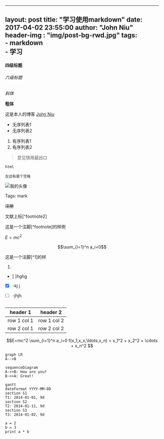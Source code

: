 
---
layout: post
title: "学习使用markdown"
date: 2017-04-02 23:55:00
author: "John Niu"
header-img : "img/post-bg-rwd.jpg"
tags:  
    - markdown   
    - 学习       
---



#### 四级标题
###### 六级标题
*斜体*

**粗体**

这是本人的博客 [John Niu](http://johnniu.com)

- 无序列表1
- 无序列表2

1. 有序列表1
2. 有序列表2

> 意见慎用最凶口

`html`

    左边有是个空格
    
![我的头像](http://johnniu.com/img/avatar-niu.jpg)





Tags: mark

~~注册~~


文献上标[^footnote2]

这是一个注脚[^footnote]的样例


$E=mc^2$

$$\sum_{i=1}^n a_i=0$$

这是一个注脚[^1]的样

1.
- [ ]hghg
- [x] -kj j
- [ ] -jhjh


```
```


header 1 | header 2
---|---
row 1 col 1 | row 1 col 2
row 2 col 1 | row 2 col 2



```math
E=mc^2

\sum_{i=1}^n a_i=0

f(x_1,x_x,\ldots,x_n) = x_1^2 + x_2^2 + \cdots + x_n^2

```


```
graph LR
A-->B
```

```
sequenceDiagram
A->>B: How are you?
B->>A: Great!
```


```
gantt
dateFormat YYYY-MM-DD
section S1
T1: 2014-01-01, 9d
section S2
T2: 2014-01-11, 9d
section S3
T3: 2014-01-02, 9d
```




```
a = 2
b = 3
print a * b
```

